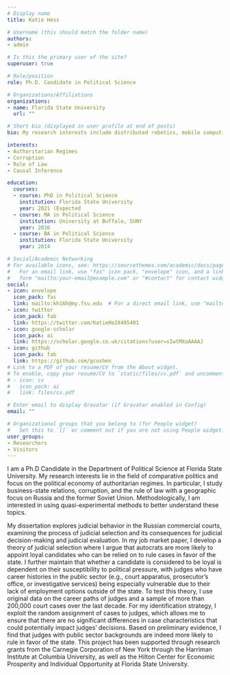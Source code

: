```yaml
---
# Display name
title: Katie Hess

# Username (this should match the folder name)
authors:
- admin

# Is this the primary user of the site?
superuser: true

# Role/position
role: Ph.D. Candidate in Political Science

# Organizations/Affiliations
organizations:
- name: Florida State University
  url: ""

# Short bio (displayed in user profile at end of posts)
bio: My research interests include distributed robotics, mobile computing and programmable matter.

interests:
- Authoritarian Regimes
- Corruption
- Rule of Law
- Causal Inference

education:
  courses:
  - course: PhD in Political Science
    institution: Florida State University
    year: 2021 (Expected
  - course: MA in Political Science
    institution: University at Buffalo, SUNY
    year: 2016
  - course: BA in Political Science
    institution: Florida State University
    year: 2014

# Social/Academic Networking
# For available icons, see: https://sourcethemes.com/academic/docs/page-builder/#icons
#   For an email link, use "fas" icon pack, "envelope" icon, and a link in the
#   form "mailto:your-email@example.com" or "#contact" for contact widget.
social:
- icon: envelope
  icon_pack: fas
  link: mailto:kh16h@my.fsu.edu  # For a direct email link, use "mailto:test@example.org".
- icon: twitter
  icon_pack: fab
  link: https://twitter.com/KatieHe28495401
- icon: google-scholar
  icon_pack: ai
  link: https://scholar.google.co.uk/citations?user=sIwtMXoAAAAJ
- icon: github
  icon_pack: fab
  link: https://github.com/gcushen
# Link to a PDF of your resume/CV from the About widget.
# To enable, copy your resume/CV to `static/files/cv.pdf` and uncomment the lines below.
# - icon: cv
#   icon_pack: ai
#   link: files/cv.pdf

# Enter email to display Gravatar (if Gravatar enabled in Config)
email: ""

# Organizational groups that you belong to (for People widget)
#   Set this to `[]` or comment out if you are not using People widget.
user_groups:
- Researchers
- Visitors
---
```


I am a Ph.D Candidate in the Department of Political Science at Florida State University. My research interests lie in the field of comparative politics and focus on the political economy of authoritarian regimes. In particular, I study business-state relations, corruption, and the rule of law with a geographic focus on Russia and the former Soviet Union. Methodologically, I am interested in using quasi-experimental methods to better understand these topics.

My dissertation explores judicial behavior in the Russian commercial courts, examining the process of judicial selection and its consequences for judicial decision-making and judicial evaluation. In my job market paper, I develop a theory of judicial selection where I argue that autocrats are more likely to appoint loyal candidates who can be relied on to rule cases in favor of the state. I further maintain that whether a candidate is considered to be loyal is dependent on their susceptibility to political pressure, with judges who have career histories in the public sector (e.g., court apparatus, prosecutor’s office, or investigative services) being especially vulnerable due to their lack of employment options outside of the state. To test this theory, I use original data on the career paths of judges and a sample of more than 200,000 court cases over the last decade. For my identification strategy, I exploit the random assignment of cases to judges, which allows me to ensure that there are no significant differences in case characteristics that could potentially impact judges’ decisions. Based on preliminary evidence, I find that judges with public sector backgrounds are indeed more likely to rule in favor of the state. This project has been supported through research grants from the Carnegie Corporation of New York through the Harriman Institute at Columbia University, as well as the Hilton Center for Economic Prosperity and Individual Opportunity at Florida State University.


